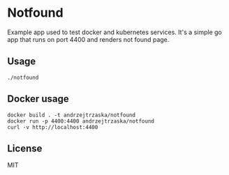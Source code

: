 # Notfound

Example app used to test docker and kubernetes services.
It's a simple go app that runs on port 4400 and renders not found page.

## Usage

    ./notfound

## Docker usage

    docker build . -t andrzejtrzaska/notfound
    docker run -p 4400:4400 andrzejtrzaska/notfound
    curl -v http://localhost:4400

## License

MIT
